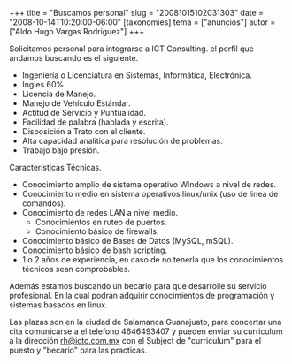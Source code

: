 +++
title = "Buscamos personal"
slug = "20081015102031303"
date = "2008-10-14T10:20:00-06:00"
[taxonomies]
tema = ["anuncios"]
autor = ["Aldo Hugo Vargas Rodriguez"]
+++

Solicitamos personal para integrarse a ICT Consulting. el perfil que
andamos buscando es el siguiente.

<!-- more -->
-   Ingeniería o Licenciatura en Sistemas, Informática, Electrónica.
-   Ingles 60%.
-   Licencia de Manejo.
-   Manejo de Vehículo Estándar.
-   Actitud de Servicio y Puntualidad.
-   Facilidad de palabra (hablada y escrita).
-   Disposición a Trato con el cliente.
-   Alta capacidad analítica para resolución de problemas.
-   Trabajo bajo presión.

Características Técnicas.

-   Conocimiento amplio de sistema operativo Windows a nivel de redes.
-   Conocimiento medio en sistema operativos linux/unix (uso de linea de
    comandos).
-   Conocimiento de redes LAN a nivel medio.
    -   Conocimientos en ruteo de puertos.
    -   Conocimiento básico de firewalls.
-   Conocimiento básico de Bases de Datos (MySQL, mSQL).
-   Conocimiento básico de bash scripting.
-   1 o 2 años de experiencia, en caso de no tenerla que los
    conocimientos técnicos sean comprobables.

Además estamos buscando un becario para que desarrolle su servicio
profesional. En la cual podrán adquirir conocimientos de programación y
sistemas basados en linux.  
  
Las plazas son en la ciudad de Salamanca Guanajuato, para concertar una
cita comunicarse a el telefono 4646493407 y pueden enviar su curriculum
a la dirección rh@ictc.com.mx con el Subject de "curriculum" para el
puesto y "becario" para las practicas.

